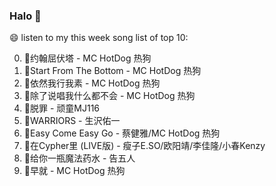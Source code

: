 

### Halo 👋

😄 listen to my this week song list of top 10:

0. 🌈约翰屈伏塔 - MC HotDog 热狗
1. 🌈Start From The Bottom - MC HotDog 热狗
2. 🌈依然我行我素 - MC HotDog 热狗
3. 🌈除了说唱我什么都不会 - MC HotDog 热狗
4. 🌈脱罪 - 顽童MJ116
5. 🌈WARRIORS - 生沢佑一
6. 🌈Easy Come Easy Go - 蔡健雅/MC HotDog 热狗
7. 🌈在Cypher里  (LIVE版) - 瘦子E.SO/欧阳靖/李佳隆/小春Kenzy
8. 🌈给你一瓶魔法药水 - 告五人
9. 🌈早就 - MC HotDog 热狗

